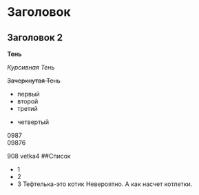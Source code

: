 # Заголовок
 ## Заголовок 2
  
  **Тень** 

  *Курсивная Тень*

 ~~Зачеркнутая Тень~~
 
 + первый
 + второй
 + третий
 * четвертый

 0987  
 09876

 908 vetka4
##Список

* 1
* 2
* 3
Тефтелька-это котик
Невероятно. А как насчет котлетки.
